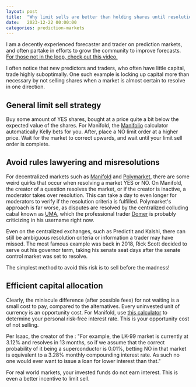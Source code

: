 ```yaml
---
layout: post
title:  "Why limit sells are better than holding shares until resolution, for binary contracts"
date:   2023-12-22 00:00:00
categories: prediction-markets
---
```


I am a decently experienced forecaster and trader on prediction markets, and often partake in efforts to grow the community to improve forecasts. [For those not in the loop, check out this video.](https://www.youtube.com/watch?v=DB5TfX7eaVY)

I often notice that new predictors and traders, who often have little capital, trade highly suboptimally. One such example is locking up capital more than necessary by not selling shares when a market is almost certain to resolve in one direction. 

## General limit sell strategy

Buy some amount of YES shares, bought at a price quite a bit below the expected value of the shares. For Manifold, the [Manifolio](https://manifol.io/) calculator automatically Kelly bets for you. After, place a NO limit order at a higher  price. Wait for the market to correct upwards, and wait until your limit sell order is complete.

## Avoid rules lawyering and misresolutions

For decentralized markets such as [Manifold](http://tinyurl.com/7nvbxej2) and [Polymarket](https://polymarket.com/), there are some weird quirks that occur when resolving a market YES or NO. On Manifold, the creator of a question resolves the market, or if the creator is inactive, a moderator takes over resolution. This can take a day to even longer for moderators to verify if the resolution criteria is fulfilled. Polymarket's approach is far worse, as disputes are resolved by the centralized colluding cabal known as [UMA](https://oracle.uma.xyz), which the professional trader [Domer](https://polymarket.com/profile/0x9d84ce0306f8551e02efef1680475fc0f1dc1344) is probably criticizing in his username right now.

Even on the centralized exchanges, such as PredictIt and Kalshi, there can still be ambiguous resolution criteria or information a trader may have missed. The most famous example was back in 2018, Rick Scott decided to serve out his governor term, taking his senate seat days after the senate control market was set to resolve.

The simplest method to avoid this risk is to sell before the madness!

## Efficient capital allocation

Clearly, the miniscule difference (after possible fees) for not waiting is a small cost to pay, compared to the alternatives. Every uninvested unit of currency is an opportunity cost. For Manifold, use [this calculator](https://outsidetheasylum.blog/long-term-bet-calculator/) to determine your personal risk-free interest rate. This is your opportunity cost of not selling. 

Per Isaac, the creator of the : "For example, the LK-99 market is currently at 3.12% and resolves in 13 months, so if we assume that the correct probability of it being a superconductor is 0.01%, betting NO in that market is equivalent to a 3.28% monthly compounding interest rate. As such no one would ever want to issue a loan for lower interest than that."

For real world markets, your invested funds do not earn interest. This is even a better incentive to limit sell.